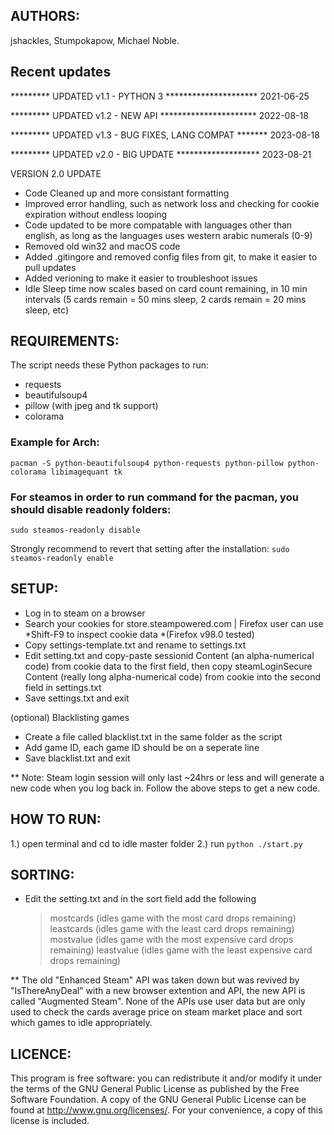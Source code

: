 ## AUTHORS:

jshackles, Stumpokapow, Michael Noble.

## Recent updates

********* UPDATED v1.1 - PYTHON 3 ********************* 2021-06-25

********* UPDATED v1.2 - NEW API ********************** 2022-08-18

********* UPDATED v1.3 - BUG FIXES, LANG COMPAT ******* 2023-08-18

********* UPDATED v2.0 - BIG UPDATE ******************* 2023-08-21


VERSION 2.0 UPDATE
 * Code Cleaned up and more consistant formatting
 * Improved error handling, such as network loss and checking for cookie expiration without endless looping
 * Code updated to be more compatable with languages other than english, as long as the languages uses western arabic numerals (0-9)
 * Removed old win32 and macOS code
 * Added .gitingore and removed config files from git, to make it easier to pull updates
 * Added verioning to make it easier to troubleshoot issues
 * Idle Sleep time now scales based on card count remaining, in 10 min intervals (5 cards remain = 50 mins sleep, 2 cards remain = 20 mins sleep, etc)


## REQUIREMENTS:

The script needs these Python packages to run:
 * requests
 * beautifulsoup4
 * pillow (with jpeg and tk support)
 * colorama

### Example for Arch:
`pacman -S python-beautifulsoup4 python-requests python-pillow python-colorama libimagequant tk`

### For steamos in order to run command for the pacman, you should disable readonly folders:
`sudo steamos-readonly disable`

Strongly recommend to revert that setting after the installation:
`sudo steamos-readonly enable`


## SETUP:
* Log in to steam on a browser
* Search your cookies for store.steampowered.com | Firefox user can use *Shift-F9 to inspect cookie data *(Firefox v98.0 tested)
* Copy settings-template.txt and rename to settings.txt
* Edit setting.txt and copy-paste sessionid Content (an alpha-numerical code) from cookie data to the first field,
then copy steamLoginSecure Content (really long alpha-numerical code) from cookie into the second field in settings.txt
* Save settings.txt and exit

(optional) Blacklisting games
* Create a file called blacklist.txt in the same folder as the script
* Add game ID, each game ID should be on a seperate line
* Save blacklist.txt and exit

** Note: Steam login session will only last ~24hrs or less and will generate a new code when you log back in. Follow the above steps to get a new code.


## HOW TO RUN:
1.) open terminal and cd to idle master folder
2.) run `python ./start.py`

## SORTING:
* Edit the setting.txt and in the sort field add the following

    > mostcards     (idles game with the most card drops remaining)
    > leastcards    (idles game with the least card drops remaining)
    > mostvalue     (idles game with the most expensive card drops remaining)
    > leastvalue    (idles game with the least expensive card drops remaining)


** The old "Enhanced Steam" API was taken down but was revived by "IsThereAnyDeal" with a new
browser extention and API, the new API is called "Augmented Steam". None of the APIs use user
data but are only used to check the cards average price on steam market place and sort which
games to idle appropriately.


## LICENCE:
This program is free software: you can redistribute it and/or modify it under the terms of the GNU General Public 
License as published by the Free Software Foundation. A copy of the GNU General Public License can be found at 
http://www.gnu.org/licenses/. For your convenience, a copy of this license is included.
